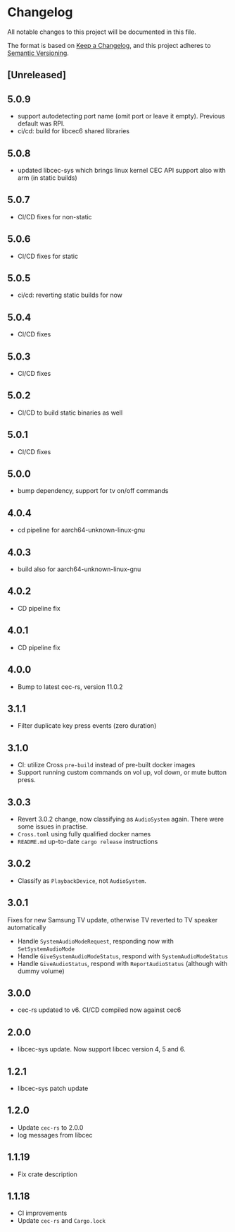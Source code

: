 # Changelog

All notable changes to this project will be documented in this file.

The format is based on [Keep a Changelog](https://keepachangelog.com/en/1.0.0/),
and this project adheres to [Semantic Versioning](https://semver.org/spec/v2.0.0.html).

## [Unreleased]

## 5.0.9

- support autodetecting port name (omit port or leave it empty). Previous default was RPI.
- ci/cd: build for libcec6 shared libraries

## 5.0.8

- updated libcec-sys which brings linux kernel CEC API support also with arm (in static builds)


## 5.0.7

- CI/CD fixes for non-static

## 5.0.6

- CI/CD fixes for static

## 5.0.5

- ci/cd: reverting static builds for now

## 5.0.4

- CI/CD fixes

## 5.0.3

- CI/CD fixes

## 5.0.2

- CI/CD to build static binaries as well

## 5.0.1

- CI/CD fixes

## 5.0.0

- bump dependency, support for tv on/off commands

## 4.0.4

- cd pipeline for aarch64-unknown-linux-gnu

## 4.0.3

- build also for aarch64-unknown-linux-gnu

## 4.0.2

- CD pipeline fix

## 4.0.1

- CD pipeline fix

## 4.0.0

- Bump to latest cec-rs, version 11.0.2

## 3.1.1

- Filter duplicate key press events (zero duration)

## 3.1.0


- CI: utilize Cross `pre-build` instead of pre-built docker images
- Support running custom commands on vol up, vol down, or mute button press.

## 3.0.3

- Revert 3.0.2 change, now classifying as `AudioSystem` again. There were some issues in practise.
- `Cross.toml` using fully qualified docker names
- `README.md` up-to-date `cargo release` instructions

## 3.0.2

- Classify as `PlaybackDevice`, not `AudioSystem`.

## 3.0.1

Fixes for new Samsung TV update, otherwise TV reverted to TV speaker automatically

- Handle `SystemAudioModeRequest`, responding now with `SetSystemAudioMode`
- Handle `GiveSystemAudioModeStatus`, respond with `SystemAudioModeStatus`
- Handle `GiveAudioStatus`, respond with `ReportAudioStatus` (although with dummy volume)

## 3.0.0

- cec-rs updated to v6. CI/CD compiled now against cec6

## 2.0.0

- libcec-sys update. Now support libcec version 4, 5 and 6.

## 1.2.1

- libcec-sys patch update

## 1.2.0

- Update `cec-rs` to 2.0.0
- log messages from libcec

## 1.1.19

- Fix crate description

## 1.1.18

- CI improvements
- Update `cec-rs` and `Cargo.lock`
